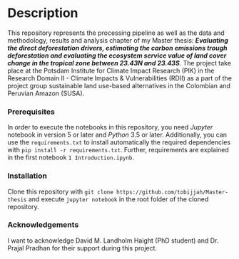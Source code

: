 # Description
This repository represents the processing pipeline as well as the data and methodology, results and analysis
chapter of my Master thesis: ***Evaluating the direct deforestation drivers, estimating the carbon emissions
trough deforestation and evaluating the ecosystem service value of land cover change in the tropical zone
between 23.43N and 23.43S***. The project take place at the Potsdam Institute for Climate Impact Research
(PIK) in the Research Domain II - Climate Impacts & Vulnerabilities (RDII) as a part of the project group
sustainable land use-based alternatives in the Colombian and Peruvian Amazon (SUSA).
### Prerequisites
In order to execute the notebooks in this repository, you need 
*Jupyter* notebook in version 5 or later and *Python* 3.5 or later.
Additionally, you can use the `requirements.txt` to install automatically
the required dependencies with `pip install -r requirements.txt`.
Further, requirements are explained in the first notebook `1 Introduction.ipynb`.
### Installation
Clone this repository with `git clone https://github.com/tobijjah/Master-thesis` and execute `jupyter notebook`
in the root folder of the cloned repository. 
### Acknowledgements
I want to acknowledge David M. Landholm Haight (PhD student) and Dr. Prajal Pradhan for their support during
this project.
